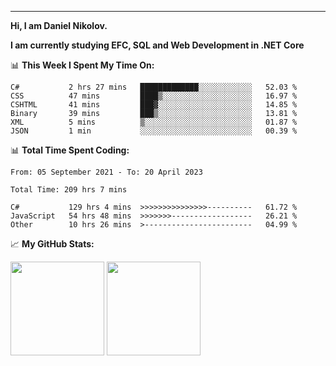 ---
**Hi, I am Daniel Nikolov.**

**I am currently studying EFC, SQL and Web Development in .NET Core**

📊 **This Week I Spent My Time On:**
<!--START_SECTION:wakaweekly-->

```text
C#           2 hrs 27 mins   █████████████░░░░░░░░░░░░   52.03 %
CSS          47 mins         ████▒░░░░░░░░░░░░░░░░░░░░   16.97 %
CSHTML       41 mins         ███▓░░░░░░░░░░░░░░░░░░░░░   14.85 %
Binary       39 mins         ███▒░░░░░░░░░░░░░░░░░░░░░   13.81 %
XML          5 mins          ▒░░░░░░░░░░░░░░░░░░░░░░░░   01.87 %
JSON         1 min           ░░░░░░░░░░░░░░░░░░░░░░░░░   00.39 %
```

<!--END_SECTION:wakaweekly-->

📊 **Total Time Spent Coding:**
<!--START_SECTION:waka-->

```text
From: 05 September 2021 - To: 20 April 2023

Total Time: 209 hrs 7 mins

C#           129 hrs 4 mins  >>>>>>>>>>>>>>>----------   61.72 %
JavaScript   54 hrs 48 mins  >>>>>>>------------------   26.21 %
Other        10 hrs 26 mins  >------------------------   04.99 %
```

<!--END_SECTION:waka-->

📈 **My GitHub Stats:**

<p>
  <img height="150em" src="https://github-readme-stats.vercel.app/api?username=NikolovDaniel&show_icons=true&hide_border=true&&count_private=true&include_all_commits=true" />
  <img height="150em" src="https://github-readme-stats.vercel.app/api/top-langs/?username=NikolovDaniel&exclude_repo=KNN-Image-Classification&show_icons=true&hide_border=true&layout=compact&langs_count=8s"/>
</p>

